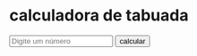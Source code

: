 <!DOCTYPE html>
<html lang="pt-BR">
<head>
    <meta charset="UTF-8">
    <meta name="viewport" content="width=device-width, initial-scale=1.0">
    <title>tabuada</title>
    <link rel="stylesheet" href="style.css">
</head>
<body>
    <div class="container">
        <h1>calculadora de tabuada</h1>
        <input type="number" id="numero" placeholder="Digite um número">
        <button onclick="calcularTabuada()">calcular</button>
        <div id="resultado"></div>
    </div>
    <script src="script.js"></script>
</body>
</html>

